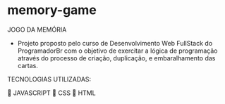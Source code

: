 # memory-game
JOGO DA MEMÓRIA 

- Projeto proposto pelo curso de Desenvolvimento Web FullStack do ProgramadorBr
com o objetivo de exercitar a lógica de programação através do processo de 
criação, duplicação, e embaralhamento das cartas.

TECNOLOGIAS UTILIZADAS:

📍 JAVASCRIPT
📍 CSS
📍 HTML 

